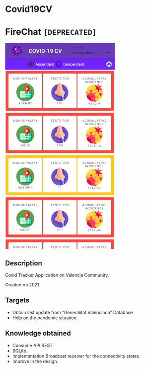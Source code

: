 # Covid19CV
# FireChat `[DEPRECATED]`
<img  src="./covid.png"/>

## Description
Covid Tracker Application on Valencia Community.

Created on 2021.

## Targets
* Obtain last update from "Generalitat Valenciana" Database 
* Help on the pandemic situation.   

## Knowledge obtained
* Consume API REST.
* SQLite.
* Implementation Broadcast receiver for the connectivity states.
* Improve in the design.
